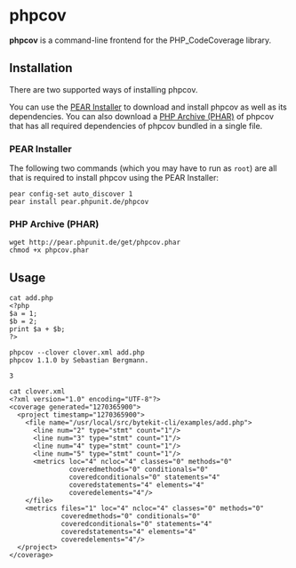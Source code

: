 # phpcov

**phpcov** is a command-line frontend for the PHP_CodeCoverage library.

## Installation

There are two supported ways of installing phpcov.

You can use the [PEAR Installer](http://pear.php.net/manual/en/guide.users.commandline.cli.php) to download and install phpcov as well as its dependencies. You can also download a [PHP Archive (PHAR)](http://php.net/phar) of phpcov that has all required dependencies of phpcov bundled in a single file.

### PEAR Installer

The following two commands (which you may have to run as `root`) are all that is required to install phpcov using the PEAR Installer:

    pear config-set auto_discover 1
    pear install pear.phpunit.de/phpcov

### PHP Archive (PHAR)

    wget http://pear.phpunit.de/get/phpcov.phar
    chmod +x phpcov.phar

## Usage

    cat add.php
    <?php
    $a = 1;
    $b = 2;
    print $a + $b;
    ?>

    phpcov --clover clover.xml add.php
    phpcov 1.1.0 by Sebastian Bergmann.

    3

    cat clover.xml
    <?xml version="1.0" encoding="UTF-8"?>
    <coverage generated="1270365900">
      <project timestamp="1270365900">
        <file name="/usr/local/src/bytekit-cli/examples/add.php">
          <line num="2" type="stmt" count="1"/>
          <line num="3" type="stmt" count="1"/>
          <line num="4" type="stmt" count="1"/>
          <line num="5" type="stmt" count="1"/>
          <metrics loc="4" ncloc="4" classes="0" methods="0"
                   coveredmethods="0" conditionals="0"
                   coveredconditionals="0" statements="4"
                   coveredstatements="4" elements="4"
                   coveredelements="4"/>
        </file>
        <metrics files="1" loc="4" ncloc="4" classes="0" methods="0"
                 coveredmethods="0" conditionals="0"
                 coveredconditionals="0" statements="4"
                 coveredstatements="4" elements="4"
                 coveredelements="4"/>
      </project>
    </coverage>
